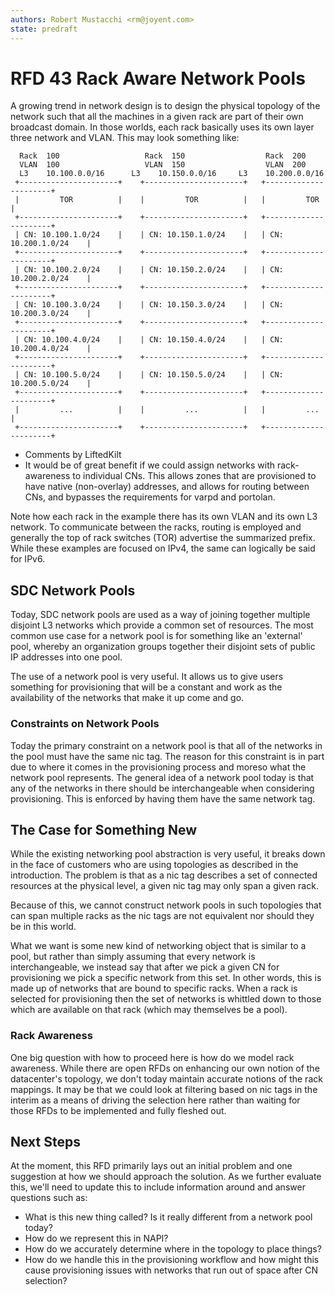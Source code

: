 ```yaml
---
authors: Robert Mustacchi <rm@joyent.com>
state: predraft
---
```


<!--
    This Source Code Form is subject to the terms of the Mozilla Public
    License, v. 2.0. If a copy of the MPL was not distributed with this
    file, You can obtain one at http://mozilla.org/MPL/2.0/.
-->

<!--
    Copyright 2016 Joyent Inc.
-->

# RFD 43 Rack Aware Network Pools

A growing trend in network design is to design the physical topology of
the network such that all the machines in a given rack are part of their
own broadcast domain. In those worlds, each rack basically uses its own
layer three network and VLAN. This may look something like:

```
  Rack  100                   Rack  150                  Rack  200              
  VLAN  100                   VLAN  150                  VLAN  200
  L3    10.100.0.0/16      L3    10.150.0.0/16     L3    10.200.0.0/16 
 +----------------------+    +----------------------+   +----------------------+
 |         TOR          |    |         TOR          |   |         TOR          |
 +----------------------+    +----------------------+   +----------------------+
 | CN: 10.100.1.0/24    |    | CN: 10.150.1.0/24    |   | CN: 10.200.1.0/24    |
 +----------------------+    +----------------------+   +----------------------+
 | CN: 10.100.2.0/24    |    | CN: 10.150.2.0/24    |   | CN: 10.200.2.0/24    |
 +----------------------+    +----------------------+   +----------------------+
 | CN: 10.100.3.0/24    |    | CN: 10.150.3.0/24    |   | CN: 10.200.3.0/24    |
 +----------------------+    +----------------------+   +----------------------+
 | CN: 10.100.4.0/24    |    | CN: 10.150.4.0/24    |   | CN: 10.200.4.0/24    |
 +----------------------+    +----------------------+   +----------------------+
 | CN: 10.100.5.0/24    |    | CN: 10.150.5.0/24    |   | CN: 10.200.5.0/24    |
 +----------------------+    +----------------------+   +----------------------+
 |         ...          |    |         ...          |   |         ...          |
 +----------------------+    +----------------------+   +----------------------+
```

+ Comments by LiftedKilt
+ It would be of great benefit if we could assign networks with rack-awareness to individual CNs. This allows zones that are provisioned to have native (non-overlay) addresses, and allows for routing between CNs, and bypasses the requirements for varpd and portolan.



Note how each rack in the example there has its own VLAN and its own L3
network. To communicate between the racks, routing is employed and
generally the top of rack switches (TOR) advertise the summarized
prefix. While these examples are focused on IPv4, the same can logically
be said for IPv6.

## SDC Network Pools

Today, SDC network pools are used as a way of joining together multiple
disjoint L3 networks which provide a common set of resources. The most
common use case for a network pool is for something like an 'external'
pool, whereby an organization groups together their disjoint sets of
public IP addresses into one pool.

The use of a network pool is very useful. It allows us to give users
something for provisioning that will be a constant and work as the
availability of the networks that make it up come and go.

### Constraints on Network Pools

Today the primary constraint on a network pool is that all of the
networks in the pool must have the same nic tag. The reason for this
constraint is in part due to where it comes in the provisioning process
and moreso what the network pool represents. The general idea of a
network pool today is that any of the networks in there should be
interchangeable when considering provisioning. This is enforced by
having them have the same network tag.

## The Case for Something New

While the existing networking pool abstraction is very useful, it breaks
down in the face of customers who are using topologies as described in
the introduction. The problem is that as a nic tag describes a set of
connected resources at the physical level, a given nic tag may only span
a given rack.

Because of this, we cannot construct network pools in such topologies
that can span multiple racks as the nic tags are not equivalent nor
should they be in this world.

What we want is some new kind of networking object that is similar to a
pool, but rather than simply assuming that every network is
interchangeable, we instead say that after we pick a given CN for
provisioning we pick a specific network from this set. In other words,
this is made up of networks that are bound to specific racks. When a
rack is selected for provisioning then the set of networks is whittled
down to those which are available on that rack (which may themselves be a
pool).

### Rack Awareness

One big question with how to proceed here is how do we model rack
awareness. While there are open RFDs on enhancing our own notion of the
datacenter's topology, we don't today maintain accurate notions of the
rack mappings. It may be that we could look at filtering based on nic
tags in the interim as a means of driving the selection here rather than
waiting for those RFDs to be implemented and fully fleshed out.

## Next Steps

At the moment, this RFD primarily lays out an initial problem and one
suggestion at how we should approach the solution. As we further
evaluate this, we'll need to update this to include information around
and answer questions such as:

* What is this new thing called? Is it really different from a network
pool today?
* How do we represent this in NAPI?
* How do we accurately determine where in the topology to place things?
* How do we handle this in the provisioning workflow and how might this
cause provisioning issues with networks that run out of space after CN
selection?
